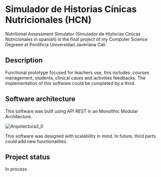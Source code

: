 # Simulador de Historias Cínicas Nutricionales (HCN)

Nutritional Assessment Simulator (Simulador de Historias Cínicas Nutricionales in spanish) is the final project of my Computer Science Degreee at Pontificia Universidad Javeriana Cali.

## Description

Functional prototype focused for teachers use, this includes: courses management, students, clinical cases and activities feedbacks.
The implementation of this software could be completed by a third.

## Software architecture

This software was built using API REST in an Monolthic Modular Architecture.

![Arquitectura2_0 ](https://user-images.githubusercontent.com/22827757/105277510-8e31ea00-5b71-11eb-8007-3aef3b53bab2.jpg)

This software was designed with scalability in mind. In future, third parts could add new functionalities.

## Project status

In process
